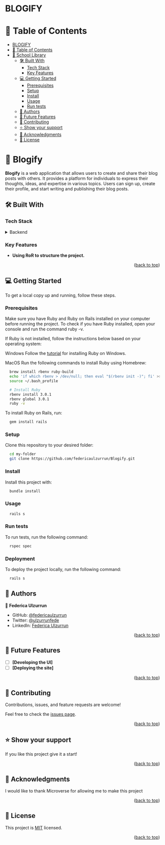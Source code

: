 # BLOGIFY

# 📗 Table of Contents

- [BLOGIFY](#blogify)
- [📗 Table of Contents](#-table-of-contents)
- [📖 School Library ](#-school-library-)
  - [🛠 Built With ](#-built-with-)
    - [Tech Stack ](#tech-stack-)
    - [Key Features ](#key-features-)
  - [💻 Getting Started ](#-getting-started-)
    - [Prerequisites](#prerequisites)
    - [Setup](#setup)
    - [Install](#install)
    - [Usage](#usage)
    - [Run tests](#run-tests)
  - [👥 Authors ](#-authors-)
  - [🔭 Future Features ](#-future-features-)
  - [🤝 Contributing ](#-contributing-)
  - [⭐️ Show your support ](#️-show-your-support-)
  - [🙏 Acknowledgments ](#-acknowledgments-)
  - [📝 License ](#-license-)

<!-- PROJECT DESCRIPTION -->

# 📖 Blogify <a name="about-project"></a>

**Blogify** is a web application that allows users to create and share their blog posts with others. It provides a platform for individuals to express their thoughts, ideas, and expertise in various topics. Users can sign up, create their profile, and start writing and publishing their blog posts. 

## 🛠 Built With <a name="built-with"></a>

### Tech Stack <a name="tech-stack"></a>

<details>
<summary>Backend</summary>
  <ul>
    <li><a href="https://www.ruby-lang.org/en/documentation/installation/">Ruby</a></li>
    <li><a href="https://rubyonrails.org/">Ruby on Rails</a></li>
  </ul>

  <summary>Database</summary>
  <ul>
    <li><a href="https://www.postgresql.org/">PostgreSLQ</a></li>
    
  </ul>
</details>

<!-- Features -->

### Key Features <a name="key-features"></a>

- **Using RoR to structure the project.**

<p align="right">(<a href="#readme-top">back to top</a>)</p>

<!-- GETTING STARTED -->

## 💻 Getting Started <a name="getting-started"></a>

To get a local copy up and running, follow these steps.

### Prerequisites

Make sure you have Ruby and Ruby on Rails installed on your computer before running the project. To check if you have Ruby installed, open your console and run the command ruby -v.

If Ruby is not installed, follow the instructions below based on your operating system:

Windows
Follow the [tutorial](https://gorails.com/setup/windows/10) for installing Ruby on Windows.

MacOS
Run the following commands to install Ruby using Homebrew:

```sh
  brew install rbenv ruby-build
  echo 'if which rbenv > /dev/null; then eval "$(rbenv init -)"; fi' >> ~/.bash_profile
  source ~/.bash_profile

  # Install Ruby
  rbenv install 3.0.1
  rbenv global 3.0.1
  ruby -v
```

To install Ruby on Rails, run:

```sh
  gem install rails
```

### Setup

Clone this repository to your desired folder:

```sh
  cd my-folder
  git clone https://github.com/federicaulzurrun/Blogify.git
```

### Install

Install this project with:

```sh
  bundle install 
```

### Usage

```sh
  rails s
```

### Run tests

To run tests, run the following command:

```sh
  rspec spec
```

### Deployment
To deploy the project locally, run the following command:

```sh
  rails s
```

<!-- AUTHORS -->

## 👥 Authors <a name="authors"></a>

👤 **Federica Ulzurrun**

- GitHub: [@federicaulzurrun](https://github.com/federicaulzurrun)
- Twitter: [@ulzurrunfede](https://mobile.twitter.com/ulzurrunfede)
- LinkedIn: [Federica Ulzurrun](https://www.linkedin.com/in/federicaulzurrun/)


<p align="right">(<a href="#readme-top">back to top</a>)</p>

<!-- FUTURE FEATURES -->

## 🔭 Future Features <a name="future-features"></a>

- [ ] **[Developing the UI]**
- [ ] **[Deploying the site]**

<p align="right">(<a href="#readme-top">back to top</a>)</p>

<!-- CONTRIBUTING -->

## 🤝 Contributing <a name="contributing"></a>

Contributions, issues, and feature requests are welcome!

Feel free to check the [issues page](https://github.com/federicaulzurrun/SchoolLibrary/issues).

<p align="right">(<a href="#readme-top">back to top</a>)</p>

<!-- SUPPORT -->

## ⭐️ Show your support <a name="support"></a>

If you like this project give it a start!

<p align="right">(<a href="#readme-top">back to top</a>)</p>

<!-- ACKNOWLEDGEMENTS -->

## 🙏 Acknowledgments <a name="acknowledgements"></a>

I would like to thank Microverse for allowing me to make this project

<p align="right">(<a href="#readme-top">back to top</a>)</p>

<!-- LICENSE -->

## 📝 License <a name="license"></a>

This project is [MIT](./LICENSE) licensed.

<p align="right">(<a href="#readme-top">back to top</a>)</p>